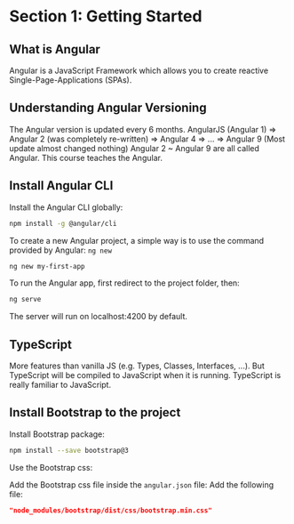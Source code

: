 # Section 1: Getting Started

## What is Angular

Angular is a JavaScript Framework which allows you to create reactive Single-Page-Applications (SPAs).

## Understanding Angular Versioning

The Angular version is updated every 6 months.
AngularJS (Angular 1) => Angular 2 (was completely re-written) => Angular 4 => ... => Angular 9 (Most update almost changed nothing)
Angular 2 ~ Angular 9 are all called Angular. This course teaches the Angular.

## Install Angular CLI

Install the Angular CLI globally:

```bash
npm install -g @angular/cli
```

To create a new Angular project, a simple way is to use the command provided by Angular: `ng new`

```bash
ng new my-first-app
```

To run the Angular app, first redirect to the project folder, then:

```bash
ng serve
```

The server will run on localhost:4200 by default.

## TypeScript

More features than vanilla JS (e.g. Types, Classes, Interfaces, ...). But TypeScript will be compiled to JavaScript when it is running. TypeScript is really familiar to JavaScript.

## Install Bootstrap to the project

Install Bootstrap package:

```bash
npm install --save bootstrap@3
```

Use the Bootstrap css:

Add the Bootstrap css file inside the `angular.json` file: Add the following file:

```json
"node_modules/bootstrap/dist/css/bootstrap.min.css"
```
